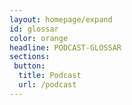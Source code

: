 ```yaml
---
layout: homepage/expand
id: glossar
color: orange
headline: PODCAST-GLOSSAR
sections:
 button:
  title: Podcast
  url: /podcast
---
```

